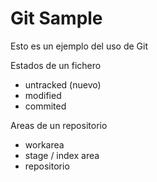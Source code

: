 # Git Sample


Esto es un ejemplo del uso de Git

Estados de un fichero

- untracked (nuevo)
- modified
- commited


Areas de un repositorio

- workarea
- stage / index area
- repositorio
